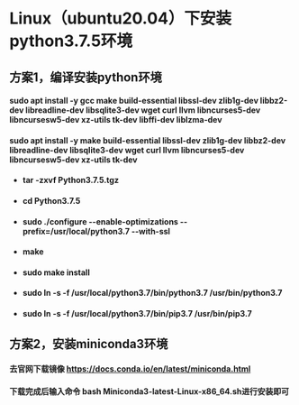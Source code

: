 # Linux（ubuntu20.04）下安装python3.7.5环境

## 方案1，编译安装python环境

#### sudo apt install -y gcc make build-essential libssl-dev zlib1g-dev libbz2-dev libreadline-dev libsqlite3-dev wget curl llvm libncurses5-dev libncursesw5-dev xz-utils tk-dev libffi-dev liblzma-dev



#### sudo apt install -y make build-essential libssl-dev zlib1g-dev libbz2-dev  libreadline-dev libsqlite3-dev wget curl llvm libncurses5-dev libncursesw5-dev   xz-utils tk-dev

- #### tar -zxvf Python3.7.5.tgz

- #### cd Python3.7.5

- #### sudo ./configure --enable-optimizations --prefix=/usr/local/python3.7  --with-ssl

- #### make

- #### sudo make install

- #### sudo ln -s -f /usr/local/python3.7/bin/python3.7 /usr/bin/python3.7

- #### sudo ln -s -f /usr/local/python3.7/bin/pip3.7 /usr/bin/pip3.7



## 方案2，安装miniconda3环境

#### 去官网下载镜像 <https://docs.conda.io/en/latest/miniconda.html>

#### 下载完成后输入命令 bash Miniconda3-latest-Linux-x86_64.sh进行安装即可

